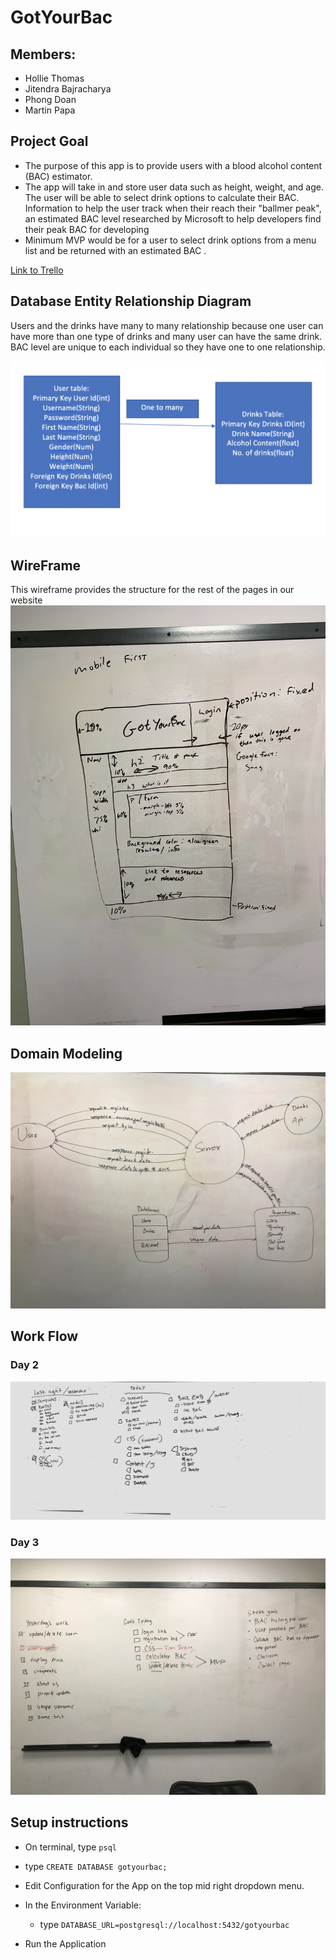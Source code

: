 # GotYourBac

## Members:
* Hollie Thomas
* Jitendra Bajracharya
* Phong Doan
* Martin Papa

## Project Goal
* The purpose of this app is to provide users with a blood alcohol content (BAC) estimator.  
* The app will take in and store user data such as height, weight, and age. The user will be able to select drink options to calculate their BAC.  Information to help the user track when their reach their "ballmer peak", an estimated BAC level researched by Microsoft to help developers find their peak BAC for developing
* Minimum MVP would be for a user to select drink options from a menu list and be returned with an estimated BAC .

[Link to Trello](https://trello.com/b/1XmX43HL)


## Database Entity Relationship Diagram
Users and the drinks have many to many relationship because one user can have more than one type of drinks and many user can have the same drink. 
BAC level are unique to each individual so they have one to one relationship.


![ERD](assets/erd.png)

## WireFrame
This wireframe provides the structure for the rest of the pages in our website
![wireframe](assets/wireframe.jpg)

## Domain Modeling
![Domain Model](assets/domainModel.jpg)

## Work Flow 
### Day 2
![Day 2 diagram](assets/Day2.jpg)

### Day 3
![Day 3 diagram](assets/Day3.jpg)

## Setup instructions
* On terminal, type `psql`

* type `CREATE DATABASE gotyourbac;`

* Edit Configuration for the App on the top mid right dropdown menu.

* In the Environment Variable:

    * type `DATABASE_URL=postgresql://localhost:5432/gotyourbac`
     
* Run the Application





